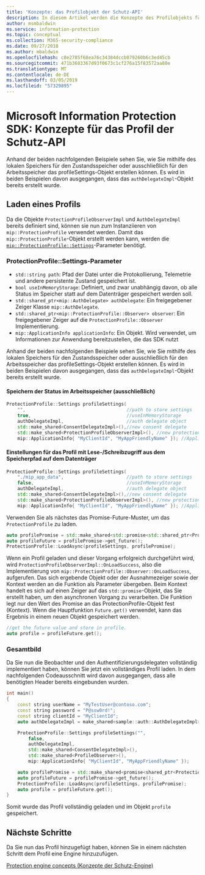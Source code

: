 ```yaml
---
title: 'Konzepte: das Profilobjekt der Schutz-API'
description: In diesem Artikel werden die Konzepte des Profilobjekts für den Schutz erläutert, das während der Anwendungsinitialisierung erstellt wird.
author: msmbaldwin
ms.service: information-protection
ms.topic: conceptual
ms.collection: M365-security-compliance
ms.date: 09/27/2018
ms.author: mbaldwin
ms.openlocfilehash: c8e2785f68ea76c34384dccb079260b6c3ed45cb
ms.sourcegitcommit: 471b3683367d93f0673c1cf276a15f83572aa80e
ms.translationtype: MT
ms.contentlocale: de-DE
ms.lasthandoff: 03/05/2019
ms.locfileid: "57329895"
---
```

# <a name="microsoft-information-protection-sdk---protection-api-profile-concepts"></a>Microsoft Information Protection SDK: Konzepte für das Profil der Schutz-API

Anhand der beiden nachfolgenden Beispiele sehen Sie, wie Sie mithilfe des lokalen Speichers für den Zustandsspeicher oder ausschließlich für den Arbeitsspeicher das profileSettings-Objekt erstellen können. Es wird in beiden Beispielen davon ausgegangen, dass das `authDelegateImpl`-Objekt bereits erstellt wurde.

## <a name="load-a-profile"></a>Laden eines Profils

Da die Objekte `ProtectionProfileObserverImpl` und `AuthDelegateImpl` bereits definiert sind, können sie nun zum Instanziieren von `mip::ProtectionProfile` verwendet werden. Damit das `mip::ProtectionProfile`-Objekt erstellt werden kann, werden die [`mip::ProtectionProfile::Settings`](reference/class_mip_ProtectionProfile_settings.md)-Parameter benötigt.

### <a name="protectionprofilesettings-parameters"></a>ProtectionProfile::Settings-Parameter

- `std::string path`: Pfad der Datei unter die Protokollierung, Telemetrie und andere persistente Zustand gespeichert ist.
- `bool useInMemoryStorage`: Definiert, und zwar unabhängig davon, ob alle Status im Speicher statt auf dem Datenträger gespeichert werden soll.
- `std::shared_ptr<mip::AuthDelegate> authDelegate`: Ein freigegebener Zeiger Klasse `mip::AuthDelegate`.
- `std::shared_ptr<mip::ProtectionProfile::Observer> observer`: Ein freigegebener Zeiger auf die `ProtectionProfile::Observer` Implementierung.
- `mip::ApplicationInfo applicationInfo`: Ein Objekt. Wird verwendet, um Informationen zur Anwendung bereitzustellen, die das SDK nutzt

Anhand der beiden nachfolgenden Beispiele sehen Sie, wie Sie mithilfe des lokalen Speichers für den Zustandsspeicher oder ausschließlich für den Arbeitsspeicher das profileSettings-Objekt erstellen können. Es wird in beiden Beispielen davon ausgegangen, dass das `authDelegateImpl`-Objekt bereits erstellt wurde.

#### <a name="store-state-in-memory-only"></a>Speichern der Status im Arbeitsspeicher (ausschließlich)

```cpp
ProtectionProfile::Settings profileSettings(
    "",                                     //path to store settings
    true,                                   //useInMemoryStorage
    authDelegateImpl,                       //auth delegate object
    std::make_shared<ConsentDelegateImpl>(),//new consent delegate
    std::make_shared<ProtectionProfileObserverImpl>(), //new protection profile observer
    mip::ApplicationInfo{ "MyClientId", "MyAppFriendlyName" }); //ApplicationInfo object
```

#### <a name="readwrite-profile-settings-from-storage-path-on-disk"></a>Einstellungen für das Profil mit Lese-/Schreibzugriff aus dem Speicherpfad auf dem Datenträger

```cpp
ProtectionProfile::Settings profileSettings(
    "./mip_app_data",                       //path to store settings
    false,                                  //useInMemoryStorage
    authDelegateImpl,                       //auth delegate object
    std::make_shared<ConsentDelegateImpl>(),//new consent delegate
    std::make_shared<ProtectionProfileObserverImpl>(), //new protection profile
    mip::ApplicationInfo{ "MyClientId", "MyAppFriendlyName" }); //ApplicationInfo object
```

Verwenden Sie als nächstes das Promise-Future-Muster, um das `ProtectionProfile` zu laden.

```cpp
auto profilePromise = std::make_shared<std::promise<std::shared_ptr<ProtectionProfile>>>();
auto profileFuture = profilePromise->get_future();
ProtectionProfile::LoadAsync(profileSettings, profilePromise);
```

Wenn ein Profil geladen und dieser Vorgang erfolgreich durchgeführt wird, wird `ProtectionProfileObserverImpl::OnLoadSuccess`, also die Implementierung von `mip::ProtectionProfile::Observer::OnLoadSuccess`, aufgerufen. Das sich ergebende Objekt oder der Ausnahmezeiger sowie der Kontext werden an die Funktion als Parameter übergeben. Beim Kontext handelt es sich auf einen Zeiger auf das `std::promise`-Objekt, das Sie erstellt haben, um den asynchronen Vorgang zu verarbeiten. Die Funktion legt nur den Wert des Promise an das ProtectionProfile-Objekt fest (Kontext). Wenn die Hauptfunktion `Future.get()` verwendet, kann das Ergebnis in einem neuen Objekt gespeichert werden.

```cpp
//get the future value and store in profile.
auto profile = profileFuture.get();
```

### <a name="putting-it-together"></a>Gesamtbild

Da Sie nun die Beobachter und den Authentifizierungsdelegaten vollständig implementiert haben, können Sie jetzt ein vollständiges Profil laden. In dem nachfolgenden Codeausschnitt wird davon ausgegangen, dass alle benötigten Header bereits eingebunden wurden.

```cpp
int main()
{
    const string userName = "MyTestUser@contoso.com";
    const string password = "P@ssw0rd!";
    const string clientId = "MyClientId";
    auto authDelegateImpl = make_shared<sample::auth::AuthDelegateImpl>(userName, password, clientId);

    ProtectionProfile::Settings profileSettings("",
        false,
        authDelegateImpl,
        std::make_shared<ConsentDelegateImpl>(),
        std::make_shared<ProfileObserver>(),
        mip::ApplicationInfo{ "MyClientId", "MyAppFriendlyName" });

    auto profilePromise = std::make_shared<promise<shared_ptr<ProtectionProfile>>>();
    auto profileFuture = profilePromise->get_future();
    ProtectionProfile::LoadAsync(profileSettings, profilePromise);
    auto profile = profileFuture.get();
}
```

Somit wurde das Profil vollständig geladen und im Objekt `profile` gespeichert.

## <a name="next-steps"></a>Nächste Schritte

Da Sie nun das Profil hinzugefügt haben, können Sie in einem nächsten Schritt dem Profil eine Engine hinzuzufügen.

[Protection engine concepts (Konzepte der Schutz-Engine)](concept-profile-engine-protection-engine-cpp.md)
